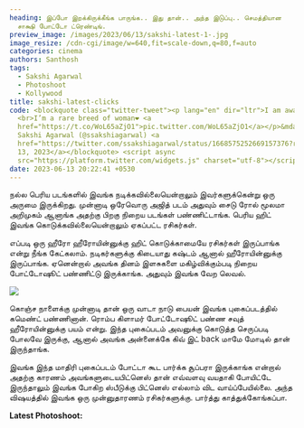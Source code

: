 ```yaml
---
heading: இப்போ இறக்கிருக்கீங்க பாருங்க.. இது தான்.. அந்த இடுப்பு.. செமத்தியான
  சாக்ஷி போட்டோ ட்ரெண்டிங்.
preview_image: /images/2023/06/13/sakshi-latest-1-.jpg
image_resize: /cdn-cgi/image/w=640,fit=scale-down,q=80,f=auto
categories: cinema
authors: Santhosh
tags:
  - Sakshi Agarwal
  - Photoshoot
  - Kollywood
title: sakshi-latest-clicks
code: <blockquote class="twitter-tweet"><p lang="en" dir="ltr">I am aware that
  <br>I’m a rare breed of woman❤️ <a
  href="https://t.co/WoL65aZjO1">pic.twitter.com/WoL65aZjO1</a></p>&mdash;
  Sakshi Agarwal (@ssakshiagarwal) <a
  href="https://twitter.com/ssakshiagarwal/status/1668575252669157376?ref_src=twsrc%5Etfw">June
  13, 2023</a></blockquote> <script async
  src="https://platform.twitter.com/widgets.js" charset="utf-8"></script>
date: 2023-06-13 20:22:41 +0530
---
```

நல்ல பெரிய படங்களில் இவங்க நடிக்கவில்லையென்றாலும் இவர்களுக்கென்று ஒரு அருமை இருக்கிறது. முன்னாடி ஒரேவொரு அஜித் படம் அதுவும் சைடு ரோல் மூலமா அறிமுகம் ஆனாங்க அதற்கு பிறகு நிறைய படங்கள் பண்ணிட்டாங்க. பெரிய ஹிட் இவங்க கொடுக்கவில்லையென்றாலும் ஏகப்பட்ட ரசிகர்கள்.

எப்படி ஒரு ஹீரோ ஹீரோயின்னுக்கு ஹிட் கொடுக்காமையே ரசிகர்கள் இருப்பாங்க என்று நீங்க கேட்கலாம். நடிகர்களுக்கு கிடையாது கஷ்டம் ஆனால் ஹீரோயின்னுக்கு இருப்பாங்க. ஏனென்றால் அவங்க தினம் இளசுகளை மகிழ்விக்கும்படி நிறைய போட்டோஷூட் பண்ணிட்டு இருக்காங்க. அதுவும் இவங்க வேற லெவல்.

![](/images/2023/06/13/sakshi-latest-2-.jpg)

கொஞ்ச நாளைக்கு முன்னாடி தான் ஒரு வாடா நாடு பையன் இவங்க புகைப்படத்தில் கமெண்ட் பண்ணினான். ரொம்ப கிளாமர் போட்டோஷூட் பண்ண சவுத் ஹீரோயின்னுக்கு பயம் என்று. இந்த புகைப்படம் அவனுக்கு கொடுத்த செருப்படி போலவே இருக்கு, ஆனால் அவங்க அன்னைக்கே கிவ் இட் back  மாமே மோடில் தான் இருந்தாங்க.

இவங்க இந்த மாதிரி புகைப்படம் போட்டா கூட பார்க்க சூப்பரா இருக்காங்க என்றால் அதற்கு காரணம் அவங்களுடையபிட்னெஸ் தான் எவ்வளவு வயதாகி போயிட்டே இருந்தாலும் இவங்க போகிற ஸ்பீடுக்கு பிட்னெஸ் எல்லாம் விட வாய்ப்பேயில்லை. அந்த விஷயத்தில் இவங்க ஒரு முன்னுதாரணம் ரசிகர்களுக்கு. பார்த்து காத்துக்கோங்கப்பா.

**L﻿atest Photoshoot:**
